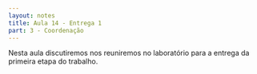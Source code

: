 ```yaml
---
layout: notes
title: Aula 14 - Entrega 1
part: 3 - Coordenação 
---
```


Nesta aula discutiremos nos reuniremos no laboratório para a entrega da primeira etapa do trabalho.

